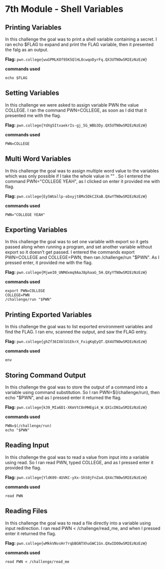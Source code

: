 # 7th Module - Shell Variables
## Printing Variables
In this challenge the goal was to print a shell variable containing a secret. I ran echo $FLAG to expand and print the FLAG variable, then it presented the falg as an output.

**Flag:** `pwn.college{wuGPMLKOf95K5QlHL8cwqoDyrFq.QX3UTN0wSM2EzNzEzW}`

**commands used**
```
echo $FLAG
```

## Setting Variables
In this challenge we were asked to assign variable PWN the value COLLEGE. I ran the command PWN=COLLEGE, as soon as I did that it presented me with the flag.

**Flag:** `pwn.college{YdXg5ItxaekrIs-gj_5G_WBb3Dy.QX5UTN0wSM2EzNzEzW}`

**commands used**
```
PWN=COLLEGE
```

## Multi Word Variables
In this challenge the goal was to assign multiple word value to the variables which was only possible if I take the whole value in "" . So I entered the command PWN="COLLEGE YEAH", as I clicked on enter it provided me with flag.

**Flag:** `pwn.college{EySWUallp-obxyjt8Mx5DkC2XaB.QXwYTN0wSM2EzNzEzW}`

**commands used**
```
PWN="COLLEGE YEAH"
```

## Exporting Variables
In this challenge the goal was to set one variable with export so it gets passed along when running a program, and set another variable without export so it doesn’t get passed. I entered the commands export PWN=COLLEGE and COLLEGE=PWN, then ran /challenge/run "$PWN". As I pressed enter, it provided me with the flag.

**Flag:** `pwn.college{MjweI0_UNMdxmq9AaJ8phaaG_5H.QXyYTN0wSM2EzNzEzW}`

**commands used**
```
export PWN=COLLEGE
COLLEGE=PWN
/challenge/run "$PWN"
```

## Printing Exported Variables
In this challenge the goal was to list exported environment variables and find the FLAG. I ran env, scanned the output, and saw the FLAG entry.

**Flag:** `pwn.college{ghZf36IX6lU1EkrX_FxigKqEyQT.QX4UTN0wSM2EzNzEzW}`

**commands used**
```
env
```

## Storing Command Output
In this challenge the goal was to store the output of a command into a variable using command substitution. So I ran PWN=$(/challenge/run), then echo "$PWN", and as I pressed enter it returned the flag.

**Flag:** `pwn.college{k39_MIa6D1-XKmVtC8nMHEgi4_W.QX1cDN1wSM2EzNzEzW}`

**commands used**
```
PWN=$(/challenge/run)
echo "$PWN"
```

## Reading Input
In this challenge the goal was to read a value from input into a variable using read. So I ran read PWN, typed COLLEGE, and as I pressed enter it provided the flag.

**Flag:** `pwn.college{YldK09-4UVKC-yXx-ShS0jFnZa4.QX4cTN0wSM2EzNzEzW}`

**commands used**
```
read PWN
```

## Reading Files
In this challenge the goal was to read a file directly into a variable using input redirection. I ran read PWN < /challenge/read_me, and when I pressed enter it returned the flag.

**Flag:** `pwn.college{wMkkVNvsHr7rqbBGNTXhuGWC1Gn.QXwIDO0wSM2EzNzEzW}`

**commands used**
```
read PWN < /challenge/read_me
```

